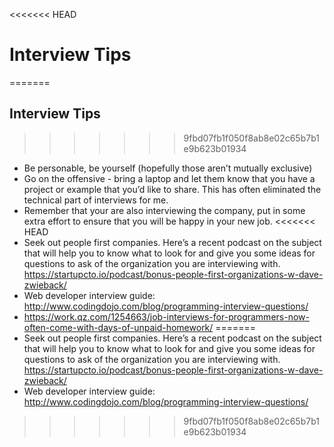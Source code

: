 <<<<<<< HEAD
# Interview Tips
=======
## Interview Tips
>>>>>>> 9fbd07fb1f050f8ab8e02c65b7b1e9b623b01934

* Be personable, be yourself (hopefully those aren’t mutually exclusive)
* Go on the offensive - bring a laptop and let them know that you have a project or example that you’d like to share. This has often eliminated the technical part of interviews for me.
* Remember that your are also interviewing the company, put in some extra effort to ensure that you will be happy in your new job.
<<<<<<< HEAD
* Seek out people first companies. Here’s a recent podcast on the subject that will help you to know what to look for and give you some ideas for questions to ask of the organization you are interviewing with. <https://startupcto.io/podcast/bonus-people-first-organizations-w-dave-zwieback/>
* Web developer interview guide: <http://www.codingdojo.com/blog/programming-interview-questions/>
* <https://work.qz.com/1254663/job-interviews-for-programmers-now-often-come-with-days-of-unpaid-homework/>
=======
* Seek out people first companies. Here’s a recent podcast on the subject that will help you to know what to look for and give you some ideas for questions to ask of the organization you are interviewing with. https://startupcto.io/podcast/bonus-people-first-organizations-w-dave-zwieback/ 
* Web developer interview guide: http://www.codingdojo.com/blog/programming-interview-questions/
>>>>>>> 9fbd07fb1f050f8ab8e02c65b7b1e9b623b01934
